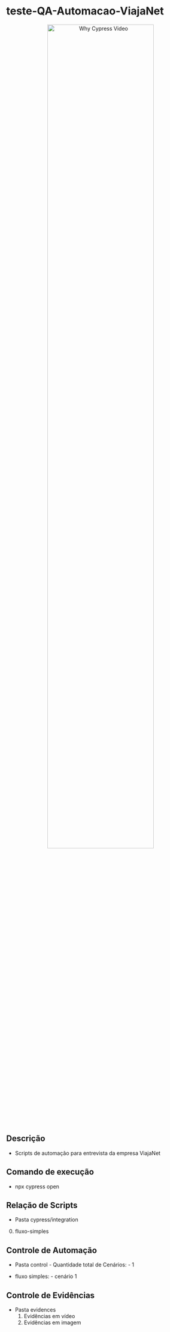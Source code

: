 # teste-QA-Automacao-ViajaNet

<p align="center">
  <a href="https://player.vimeo.com/video/338487673">
    <img alt="Why Cypress Video" src="http://i.imgur.com/NFaqeHv.jpg" width="75%" height="75%" />
  </a>
</p>

## Descrição

- Scripts de automação para entrevista da empresa ViajaNet

## Comando de execução

- npx cypress open

## Relação de Scripts

- Pasta cypress/integration

0. fluxo-simples

## Controle de Automação

- Pasta control - Quantidade total de Cenários: - 1

- fluxo simples: - cenário 1


## Controle de Evidências

- Pasta evidences
  1. Evidências em vídeo
  2. Evidências em imagem
